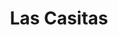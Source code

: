---
title: Las Casitas
nombre_comunidad: Las Casitas
municipio: Cajibío
departamento: Cauca
descripcion: >
  La Vereda Las Casitas se encuentra ubicada en el Corregimiento La Pedregosa
  del Municipio de Cajibío. En su organización comunitaria cuenta con una Junta
  de Acción Comunitaria liderada y varios subcomités entre los que se destacan
  el de cultura, salud y deporte.  Dentro de los cultivos de producción mas
  representativos se encuentra el café, caña de azúcar, pero se encuentran
  incursionando en cultivos orgánicos como el frijol, cilantro y otros. 
num_personas: 645
num_familias: 129
min_distancia_casco_urbano: 40
km_distancia_casco_urbano: 30
vias_acceso: Acceso por carretera el regular estado
infraestructura_comunitaria:
  - Escuela primaria I.E Nuestra Señora de las Mercedes
  - Salón comunal
  - Casa cultural
  - Cancha de fútbol
  - Trapiche
  - Iglesia
  - Centro de Salud
notas_infraestructura_comunitaria: null
liderazgo_comunidad:
  - >-
    A nivel comunitario en la Vereda hay representación de organizaciones
    campesinas como ASOCAMP (Asociación de Campesinos de la Pedregosa y ASOPAC
    (asociación de productores de panela); grupos de ahorro y el grupo de
    mujeres territorio de paz de la Pedregosa.
inclusion_diversidad_genero: null
comentarios_conectividad: null
punto_SOLE: Centro Médico
comentarios_punto_SOLE:
  - https://padlet.com/comunidadcasitas/sole-las-casitas-l8rswwlllwmp45nw
ppales_actividades_economicas_vocacion_productiva:
  - 'caña panelera: trapiche comunitario y venta individual de panela'
  - ' cacao'
  - ' café'
  - '  Tienda comunitaria  “La Aromática”.'
comentarios_ppales_actividades_economicas_vocacion_productiva: null
comunidad_sostenible_uso_suelo: null
org_con_proyeccion: []
servicios_publicos_comunidades_focalizadas:
  - Servicio de electricidad y acueducto de la vereda (Agua no tratada)
  - ' No cuentan con alcantarillado'
comunidades_focalizadas_educacion_infraestructura_educativa:
  - Escuela primaria I.E Nuestra Señora de las Mercedes
comunidades_focalizadas_practicas_organizativas: []
conectividad_minima: Regular
iniciativas_priorizadas:
  - Se trabajó por fortalecer los medios de vida de familias cañicultoras
  - ' a través de procesos técnico'
  - ' prácticas culturales de manejo del cultivo de caña y mejoramiento de infraestructura básica de trapiches paneleros que permita aportar a los rendimientos productivos'
  - ' calidad e inocuidad de la panela'
  - '  a través de la organización comunitaria ASOCAMP.'
org_focalizada: []
riesgo: null
otros_programas_USAID:
  - Articulación con la IPS Nacer para Vivir para brigada de salud
  - ' Apoyo IPS  para construir un vivero de hortalizas.'
alianzas_colaboradores: []
posibilidad_iniciativas_conjuntas_aliados_2: []
actividades_ocio:
  - >-
    Músicos; Bailarines y organización de mujeres tejedoras -Recuperación del
    patrimonio de la tejeduría y la música “balcón musical del Cauca”
  - ' Festival de la memoria histórica'
  - ' Trueques de alimentos'
  - ' grupo de danza conformado por niños y niñas "nueva juventud"'
  - '   equipos de futbol.'
medios_comunicacion_narrativas_locales:
  - Las Casitas
num_visitas_realizadas: null
num_diagnosticos_rurales_participativos_realizados: null
infraestructura_salud_atencion_psicosocial: []
notas_infraestructura_salud_atencion_psicosocial: >-
  Brigadas de salud con atención psicosocial y especialistas en salud mental. A
  través del programa se habilitó consulta de psicología presencial en la
  cabecera municipal de Cajibio en el ESE Centro UNO.
num_visitas_predio: null
url: /comunidad-focalizada/las-casitas
layout: single
download_file: /reportes/las-casitas.pdf

---